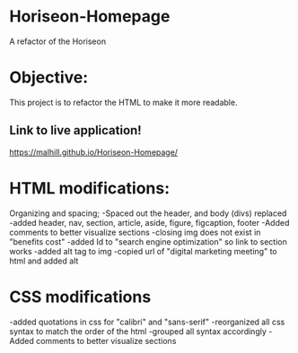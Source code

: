 # Horiseon-Homepage
A refactor of the Horiseon 

# Objective: 
This project is to refactor the HTML to make it more readable. 

## Link to live application!
https://malhill.github.io/Horiseon-Homepage/

# HTML modifications:
Organizing and spacing; 
-Spaced out the header, and body (divs)
replaced
-added header, nav, section, article, aside, figure, figcaption, footer
-Added comments to better visualize sections 
-closing img does not exist in "benefits cost"
-added Id to "search engine optimization" so link to section works
-added alt tag to img
-copied url of "digital marketing meeting" to html and added alt

# CSS modifications
-added quotations in css for "calibri" and "sans-serif"
-reorganized all css syntax to match the order of the html
-grouped all syntax accordingly
-Added comments to better visualize sections 
